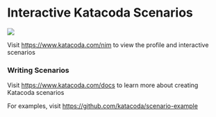 # Interactive Katacoda Scenarios

[![](http://shields.katacoda.com/katacoda/nim/count.svg)](https://www.katacoda.com/nim "Get your profile on Katacoda.com")

Visit https://www.katacoda.com/nim to view the profile and interactive scenarios

### Writing Scenarios
Visit https://www.katacoda.com/docs to learn more about creating Katacoda scenarios

For examples, visit https://github.com/katacoda/scenario-example
